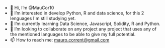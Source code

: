 - 👋 Hi, I’m @MauCor10
- 👀 I’m interested in develop Python, R and data science, for this 2 lenguages I'm still studying yet. 
- 🌱 I’m currently learning Data Science, Javascript, Solidity, R and Python.
- 💞️ I’m looking to collaborate on any project any project that uses any of the mentioned languages to be able to give my full potential.
- 📫 How to reach me: mauro.corrent@gmail.com

<!---
MauCor10/MauCor10 is a ✨ special ✨ repository because its `README.md` (this file) appears on your GitHub profile.
You can click the Preview link to take a look at your changes.
--->
